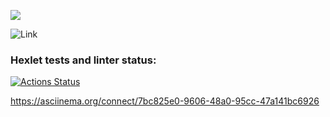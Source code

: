 <a href="https://codeclimate.com/github/codeclimate/codeclimate/maintainability"><img src="https://api.codeclimate.com/v1/badges/a99a88d28ad37a79dbf6/maintainability" /></a>

![Link](https://github.com/Savvoyy/frontend-project-lvl1/.github/workflows/nodejs.yml/badge.svg)

### Hexlet tests and linter status:
[![Actions Status](https://github.com/Savvoyy/frontend-project-lvl1/workflows/hexlet-check/badge.svg)](https://github.com/Savvoyy/frontend-project-lvl1/actions)

https://asciinema.org/connect/7bc825e0-9606-48a0-95cc-47a141bc6926
